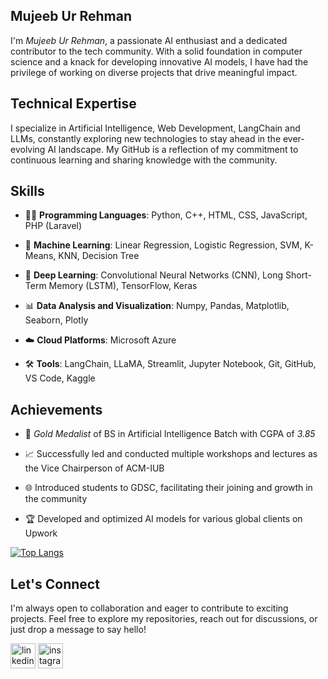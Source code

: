 ## Mujeeb Ur Rehman
I'm *Mujeeb Ur Rehman*, a passionate AI enthusiast and a dedicated contributor to the tech community. With a solid foundation in computer science and a knack for developing innovative AI models, I have had the privilege of working on diverse projects that drive meaningful impact.

## Technical Expertise

I specialize in Artificial Intelligence, Web Development, LangChain and LLMs, constantly exploring new technologies to stay ahead in the ever-evolving AI landscape. My GitHub is a reflection of my commitment to continuous learning and sharing knowledge with the community.


## Skills

* 👨‍💻 **Programming Languages**: Python, C++, HTML, CSS, JavaScript, PHP (Laravel)

* 🧠 **Machine Learning**: Linear Regression, Logistic Regression, SVM, K-Means, KNN, Decision Tree

* 🤖 **Deep Learning**: Convolutional Neural Networks (CNN), Long Short-Term Memory (LSTM), TensorFlow, Keras

* 📊 **Data Analysis and Visualization**: Numpy, Pandas, Matplotlib, Seaborn, Plotly

* ☁️ **Cloud Platforms**: Microsoft Azure

* 🛠️ **Tools**: LangChain, LLaMA, Streamlit, Jupyter Notebook, Git, GitHub, VS Code, Kaggle


## Achievements

* 🏅 *Gold Medalist* of BS in Artificial Intelligence Batch with CGPA of *3.85*

* 📈 Successfully led and conducted multiple workshops and lectures as the Vice Chairperson of ACM-IUB

* 🌐 Introduced students to GDSC, facilitating their joining and growth in the community

* 🏆 Developed and optimized AI models for various global clients on Upwork


[![Top Langs](https://github-readme-stats.vercel.app/api/top-langs/?username=mohMujeeb)](https://github.com/anuraghazra/github-readme-stats)


## Let's Connect

I'm always open to collaboration and eager to contribute to exciting projects. Feel free to explore my repositories, reach out for discussions, or just drop a message to say hello!

[<img src='https://cdn.jsdelivr.net/npm/simple-icons@3.0.1/icons/linkedin.svg' alt='linkedin' height='40'>](https://www.linkedin.com/in/https://www.linkedin.com/in/mujeeb-ur-rehman-146aa2250//)  [<img src='https://cdn.jsdelivr.net/npm/simple-icons@3.0.1/icons/instagram.svg' alt='instagram' height='40'>](https://www.instagram.com/muuuuujeeb/)  
